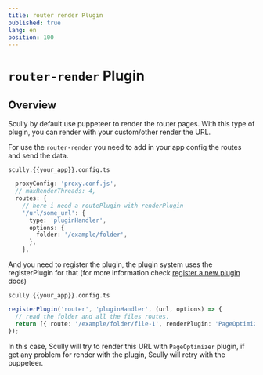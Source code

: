 ```yaml
---
title: router render Plugin
published: true
lang: en
position: 100
---
```


# `router-render` Plugin

## Overview

Scully by default use puppeteer to render the router pages.
With this type of plugin, you can render with your custom/other render the URL.

For use the `router-render` you need to add in your app config the routes and send the data.

`scully.{{your_app}}.config.ts`

```typescript
  proxyConfig: 'proxy.conf.js',
  // maxRenderThreads: 4,
  routes: {
    // here i need a routePlugin with renderPlugin
    '/url/some_url': {
      type: 'pluginHandler',
      options: {
        folder: '/example/folder',
      },
    },
```

And you need to register the plugin, the plugin system uses the registerPlugin for that (for more information check [register a new plugin](/docs/Reference/plugins/custom-plugins/register-a-new-plugin.md) docs)

`scully.{{your_app}}.config.ts`

```typescript
registerPlugin('router', 'pluginHandler', (url, options) => {
  // read the folder and all the files routes.
  return [{ route: '/example/folder/file-1', renderPlugin: 'PageOptimizer' }];
});
```

In this case, Scully will try to render this URL with `PageOptimizer` plugin, if get any problem for render with the plugin, Scully will retry with the puppeteer.
